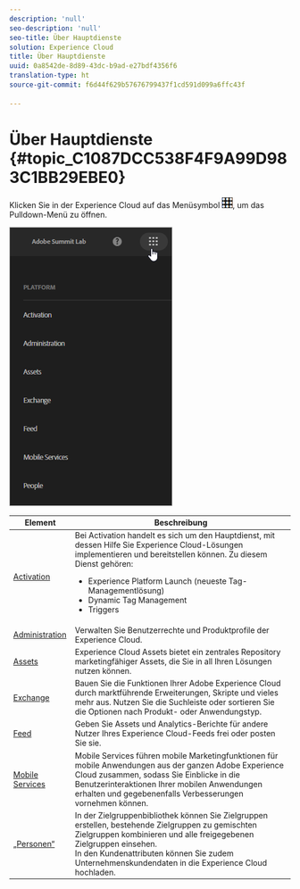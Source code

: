 ```yaml
---
description: 'null'
seo-description: 'null'
seo-title: Über Hauptdienste
solution: Experience Cloud
title: Über Hauptdienste
uuid: 0a8542de-8d89-43dc-b9ad-e27bdf4356f6
translation-type: ht
source-git-commit: f6d44f629b57676799437f1cd591d099a6ffc43f

---
```



# Über Hauptdienste {#topic_C1087DCC538F4F9A99D983C1BB29EBE0}

Klicken Sie in der Experience Cloud auf das Menüsymbol ![](assets/menu-icon.png), um das Pulldown-Menü zu öffnen.

![](assets/experience-cloud-core-services.png)

| Element | Beschreibung |
|--- |--- |
| [Activation](activation/activation.md) | Bei Activation handelt es sich um den Hauptdienst, mit dessen Hilfe Sie Experience Cloud-Lösungen implementieren und bereitstellen können. Zu diesem Dienst gehören:<ul><li>Experience Platform Launch (neueste Tag-Managementlösung)</li><li>Dynamic Tag Management</li><li>Triggers</li></ul> |
| [Administration](admin-getting-started/admin-getting-started.md) | Verwalten Sie Benutzerrechte und Produktprofile der Experience Cloud. |
| [Assets](experience-cloud-assets/experience-cloud-assets.md) | Experience Cloud Assets bietet ein zentrales Repository marketingfähiger Assets, die Sie in all Ihren Lösungen nutzen können. |
| [Exchange](https://experiencecloud.adobeexchange.com/) | Bauen Sie die Funktionen Ihrer Adobe Experience Cloud durch marktführende Erweiterungen, Skripte und vieles mehr aus. Nutzen Sie die Suchleiste oder sortieren Sie die Optionen nach Produkt- oder Anwendungstyp. |
| [Feed](feed.md) | Geben Sie Assets und Analytics-Berichte für andere Nutzer Ihres Experience Cloud-Feeds frei oder posten Sie sie. |
| [Mobile Services](https://marketing.adobe.com/resources/help/de_DE/mobile/) | Mobile Services führen mobile Marketingfunktionen für mobile Anwendungen aus der ganzen Adobe Experience Cloud zusammen, sodass Sie Einblicke in die Benutzerinteraktionen Ihrer mobilen Anwendungen erhalten und gegebenenfalls Verbesserungen vornehmen können. |
| [„Personen“](audience-library/audience-library.md) | In der Zielgruppenbibliothek können Sie Zielgruppen erstellen, bestehende Zielgruppen zu gemischten Zielgruppen kombinieren und alle freigegebenen Zielgruppen einsehen.<br>In den Kundenattributen können Sie zudem Unternehmenskundendaten in die Experience Cloud hochladen. |
